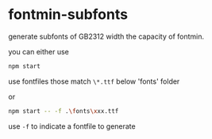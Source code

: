 # fontmin-subfonts

generate subfonts of GB2312 width the capacity of fontmin.

you can either use

```bash
npm start
```

use fontfiles those match `\*.ttf` below 'fonts' folder

or

```bash
npm start -- -f .\fonts\xxx.ttf
```

use `-f` to indicate a fontfile to generate
